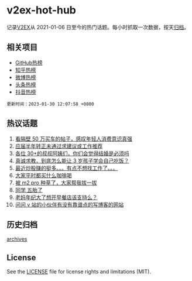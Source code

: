 # v2ex-hot-hub

 记录[V2EX](https://www.v2ex.com/)从 2021-01-06 日至今的热门话题。每小时抓取一次数据，按天[归档](archives)。
 
 ## 相关项目

- [GitHub热榜](https://github.com/snaildev/github-hot-hub)
- [知乎热榜](https://github.com/snaildev/zhihu-hot-hub)
- [微博热榜](https://github.com/snaildev/weibo-hot-hub)
- [头条热榜](https://github.com/snaildev/toutiao-hot-hub)
- [抖音热榜](https://github.com/snaildev/douyin-hot-hub)


 `更新时间：2023-01-30 12:07:58 +0800`

## 热议话题

1. [看隔壁 50 万买车的帖子，感叹年轻人消费意识真强](https://www.v2ex.com/t/911356)
1. [应届半年转正未通过求建议或工作推荐](https://www.v2ex.com/t/911300)
1. [各位 30+的叔叔阿姨们，你们会觉得结婚是必须吗](https://www.v2ex.com/t/911512)
1. [真诚求教，到底怎么能让 3 岁孩子学会自己吃饭？](https://www.v2ex.com/t/911365)
1. [最近炒股赚的挺多。。。有点不想找工作了。。。](https://www.v2ex.com/t/911411)
1. [大家平时都买什么咖啡喝](https://www.v2ex.com/t/911372)
1. [被 m2 pro 种草了，大家帮我拔一拔](https://www.v2ex.com/t/911357)
1. [同学 五胎了](https://www.v2ex.com/t/911456)
1. [老妈年纪大了想开早餐店该支持么？](https://www.v2ex.com/t/911355)
1. [问问 v 站的小伙伴有没有靠谱点的写博客的网站](https://www.v2ex.com/t/911398)

## 历史归档

[archives](archives)

## License

See the [LICENSE](LICENSE) file for license rights and limitations (MIT).
